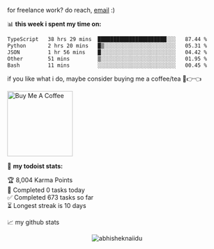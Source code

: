 for freelance work? do reach, [email](mailto:abhishknads.work@gmail.com) :)

📊 **this week i spent my time on:**
<!--START_SECTION:waka-->

```txt
TypeScript   38 hrs 29 mins  ██████████████████████░░░   87.44 %
Python       2 hrs 20 mins   █▒░░░░░░░░░░░░░░░░░░░░░░░   05.31 %
JSON         1 hr 56 mins    █░░░░░░░░░░░░░░░░░░░░░░░░   04.42 %
Other        51 mins         ▒░░░░░░░░░░░░░░░░░░░░░░░░   01.95 %
Bash         11 mins         ░░░░░░░░░░░░░░░░░░░░░░░░░   00.45 %
```

<!--END_SECTION:waka-->

if you like what i do, maybe consider buying me a coffee/tea 🥺👉👈

<a href="https://www.buymeacoffee.com/abhisheknaiidu" target="_blank"><img src="https://cdn.buymeacoffee.com/buttons/v2/default-red.png" alt="Buy Me A Coffee" width="150" ></a>

🚧 **my todoist stats:**
<!-- TODO-IST:START -->
🏆  8,004 Karma Points           
🌸  Completed 0 tasks today           
✅  Completed 673 tasks so far           
⏳  Longest streak is 10 days
<!-- TODO-IST:END -->


📈 my github stats

<p align="center"> <img src="https://github-readme-stats.vercel.app/api?username=abhisheknaiidu&show_icons=true&theme=gotham" alt="abhisheknaiidu" />




